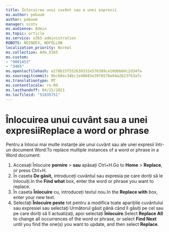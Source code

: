 ```yaml
---
title: Înlocuirea unui cuvânt sau a unei expresii
ms.author: pebaum
author: pebaum
manager: scotv
ms.audience: Admin
ms.topic: article
ms.service: o365-administration
ROBOTS: NOINDEX, NOFOLLOW
localization_priority: Normal
ms.collection: Adm_O365
ms.custom:
- "9001453"
- "3465"
ms.openlocfilehash: e278b15f552639332e576389ce10dbb0dc2d34fa
ms.sourcegitcommit: 8bc60ec34bc1e40685e3976576e04a2623f63a7c
ms.translationtype: MT
ms.contentlocale: ro-RO
ms.lasthandoff: 04/15/2021
ms.locfileid: "51835751"
---
```

# <a name="replace-a-word-or-phrase"></a><span data-ttu-id="41b6c-102">Înlocuirea unui cuvânt sau a unei expresii</span><span class="sxs-lookup"><span data-stu-id="41b6c-102">Replace a word or phrase</span></span>

<span data-ttu-id="41b6c-103">Pentru a înlocui mai multe instanțe ale unui cuvânt sau ale unei expresii într-un document Word:</span><span class="sxs-lookup"><span data-stu-id="41b6c-103">To replace multiple instances of a word or phrase in a Word document:</span></span>

1. <span data-ttu-id="41b6c-104">Accesați Înlocuire **pornire**  >  **sau** apăsați Ctrl+H.</span><span class="sxs-lookup"><span data-stu-id="41b6c-104">Go to **Home** > **Replace**, or press Ctrl+H.</span></span>
2. <span data-ttu-id="41b6c-105">În caseta **De găsit,** introduceți cuvântul sau expresia pe care doriți să le înlocuiți.</span><span class="sxs-lookup"><span data-stu-id="41b6c-105">In the **Find what** box, enter the word or phrase you want to replace.</span></span> 
3. <span data-ttu-id="41b6c-106">În caseta **Înlocuire** cu, introduceți textul nou.</span><span class="sxs-lookup"><span data-stu-id="41b6c-106">In the **Replace with** box, enter your new text.</span></span>
3. <span data-ttu-id="41b6c-107">Selectați **Înlocuire peste** tot pentru a modifica toate  aparițiile cuvântului sau expresiei sau selectați Următorul găsit până când îl găsiți pe cel sau pe care doriți să îl actualizați, apoi selectați **Înlocuire**.</span><span class="sxs-lookup"><span data-stu-id="41b6c-107">Select **Replace All** to change all occurrences of the word or phrase, or select **Find Next** until you find the one(s) you want to update, and then select **Replace**.</span></span>